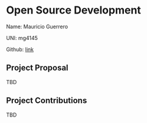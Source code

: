 # Open Source Development

Name: Mauricio Guerrero

UNI: mg4145

Github: [link](https://github.com/Mg4145)


## Project Proposal
TBD

## Project Contributions
TBD
